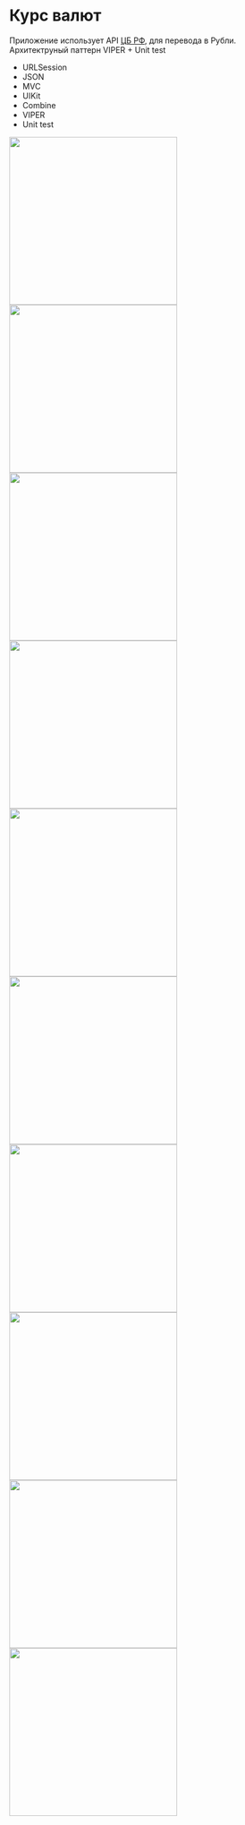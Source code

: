 # Курс валют

Приложение использует API [ЦБ РФ](https://www.cbr-xml-daily.ru), для перевода в Рубли. Архитектруный паттерн VIPER + Unit test

- URLSession
- JSON
- MVC
- UIKit
- Combine
- VIPER
- Unit test

<img src="https://user-images.githubusercontent.com/81886542/148717354-ec41fff8-7914-401c-90fe-6c18c79882c1.png" width="300" />

<img src="https://user-images.githubusercontent.com/81886542/151224221-64873c74-f6b2-472f-8c89-a8f4f34986e1.png" width="300" />

<img src="https://user-images.githubusercontent.com/81886542/151224201-3e4cb487-a140-4735-b105-aa9bfc8dedf8.png" width="300" />

<img src="https://user-images.githubusercontent.com/81886542/151224186-aabc79cf-ba97-45ea-84cd-5b923ce36264.png" width="300" />

<img src="https://user-images.githubusercontent.com/81886542/151225211-01b0a8d4-c68a-4574-9497-40d8914e68e5.png" width="300" />

<img src="https://user-images.githubusercontent.com/81886542/151224050-39365ca5-30bb-4650-b2f7-db899f0338b6.png" width="300" />

<img src="https://user-images.githubusercontent.com/81886542/151224055-8e09dbec-a761-48f0-aca8-1ee57c550122.png" width="300" />





<img src="https://user-images.githubusercontent.com/81886542/148717425-15b283d3-d423-4b56-bdd0-175c45917a5a.png" width="300" />


<img src="https://user-images.githubusercontent.com/81886542/148726199-25e7e9e4-c4d0-45ea-92ee-b001935ff13e.png" width="300" />


<img src="https://user-images.githubusercontent.com/81886542/148955546-17a92b47-1bcb-4050-82b2-595e301ff559.png" width="300" />

